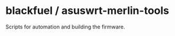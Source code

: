 blackfuel / asuswrt-merlin-tools
================================

Scripts for automation and building the firmware.
